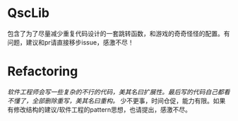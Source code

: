 # QscLib
包含了为了尽量减少重复代码设计的一套跳转函数，和游戏的奇奇怪怪的配置。有问题，建议和pr请直接移步issue，感激不尽！

# Refactoring
*软件工程师会写一些复杂的不行的代码，美其名曰扩展性。最后写的代码自己都看不懂了，全部删除重写，美其名曰重构。*
少不更事，时间仓促，能力有限。如果有修改结构的建议/软件工程的pattern思想，也请提出，感激不尽。